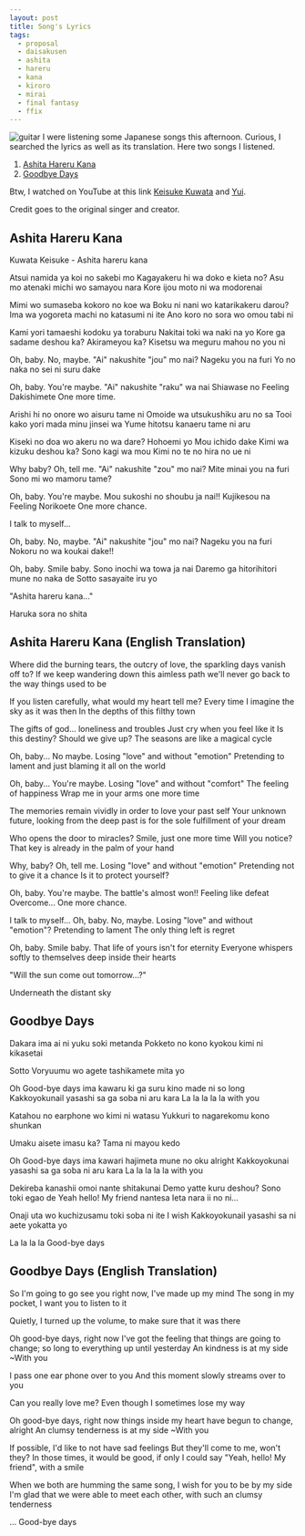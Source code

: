 ```yaml
---
layout: post
title: Song's Lyrics
tags:
  - proposal
  - daisakusen
  - ashita
  - hareru
  - kana
  - kiroro
  - mirai
  - final fantasy
  - ffix
---
```


![guitar](https://source.unsplash.com/YCQFgqOzLmU/1600x900)
I were listening some Japanese songs this afternoon. Curious, I searched the lyrics as well as its translation. Here two songs I listened.


1. [Ashita Hareru Kana](#Ashita-Hareru-Kana)
2. [Goodbye Days](#goodbye-days)


Btw, I watched on YouTube at this link [Keisuke Kuwata](https://www.youtube.com/watch?v=1_UJ3HgpzNI) and  [Yui](https://www.youtube.com/watch?v=cSD0ct3RVQA).


Credit goes to the original singer and creator.


Ashita Hareru Kana
------------------

Kuwata Keisuke - Ashita hareru kana

Atsui namida ya koi no sakebi mo
Kagayakeru hi wa doko e kieta no?
Asu mo atenaki michi wo samayou nara
Kore ijou moto ni wa modorenai

Mimi wo sumaseba kokoro no koe wa
Boku ni nani wo katarikakeru darou?
Ima wa yogoreta machi no katasumi ni ite
Ano koro no sora wo omou tabi ni

Kami yori tamaeshi kodoku ya toraburu
Nakitai toki wa naki na yo
Kore ga sadame deshou ka?
Akirameyou ka?
Kisetsu wa meguru mahou no you ni

Oh, baby. No, maybe.
"Ai" nakushite "jou" mo nai?
Nageku you na furi
Yo no naka no sei ni suru dake

Oh, baby. You're maybe.
"Ai" nakushite "raku" wa nai
Shiawase no Feeling
Dakishimete One more time.

Arishi hi no onore wo aisuru tame ni
Omoide wa utsukushiku aru no sa
Tooi kako yori mada minu jinsei wa
Yume hitotsu kanaeru tame ni aru

Kiseki no doa wo akeru no wa dare?
Hohoemi yo Mou ichido dake
Kimi wa kizuku deshou ka?
Sono kagi wa mou
Kimi no te no hira no ue ni

Why baby? Oh, tell me.
"Ai" nakushite "zou" mo nai?
Mite minai you na furi
Sono mi wo mamoru tame?

Oh, baby. You're maybe.
Mou sukoshi no shoubu ja nai!!
Kujikesou na Feeling
Norikoete One more chance.

I talk to myself...

Oh, baby. No, maybe.
"Ai" nakushite "jou" mo nai?
Nageku you na furi
Nokoru no wa koukai dake!!

Oh, baby. Smile baby.
Sono inochi wa towa ja nai
Daremo ga hitorihitori mune no naka de
Sotto sasayaite iru yo

"Ashita hareru kana..."

Haruka sora no shita

Ashita Hareru Kana (English Translation)
------------------------------

Where did the burning tears, the outcry of love,
the sparkling days vanish off to?
If we keep wandering down this aimless path
we'll never go back to the way things used to be

If you listen carefully, what would
my heart tell me?
Every time I imagine the sky as it was then
In the depths of this filthy town

The gifts of god... loneliness and troubles
Just cry when you feel like it
Is this destiny?
Should we give up?
The seasons are like a magical cycle

Oh, baby... No maybe.
Losing "love" and without "emotion"
Pretending to lament
and just blaming it all on the world

Oh, baby... You're maybe.
Losing "love" and without "comfort"
The feeling of happiness
Wrap me in your arms one more time

The memories remain vividly
in order to love your past self
Your unknown future, looking from the deep past
is for the sole fulfillment of your dream

Who opens the door to miracles?
Smile, just one more time
Will you notice?
That key
is already in the palm of your hand

Why, baby? Oh, tell me.
Losing "love" and without "emotion"
Pretending not to give it a chance
Is it to protect yourself?

Oh, baby. You're maybe.
The battle's almost won!!
Feeling like defeat
Overcome... One more chance.

I talk to myself...
Oh, baby. No, maybe.
Losing "love" and without "emotion"?
Pretending to lament
The only thing left is regret

Oh, baby. Smile baby.
That life of yours isn't for eternity
Everyone whispers softly to themselves
deep inside their hearts

"Will the sun come out tomorrow...?"

Underneath the distant sky﻿


Goodbye Days
-----------------------------------

Dakara ima ai ni yuku soki metanda
Pokketo no kono kyokou kimi ni kikasetai

Sotto Voryuumu wo agete tashikamete mita yo

Oh Good-bye days ima kawaru ki ga suru kino made ni so long
Kakkoyokunail yasashi sa ga soba ni aru kara
La la la la la with you

Katahou no earphone wo kimi ni watasu
Yukkuri to nagarekomu kono shunkan

Umaku aisete imasu ka? Tama ni mayou kedo

Oh Good-bye days ima kawari hajimeta mune no oku alright
Kakkoyokunai yasashi sa ga soba ni aru kara
La la la la la with you

Dekireba kanashii omoi nante shitakunai
Demo yatte kuru deshou?
Sono toki egao de Yeah hello! My friend nantesa
Ieta nara ii no ni...

Onaji uta wo kuchizusamu toki soba ni ite I wish
Kakkoyokunail yasashi sa ni aete yokatta yo

La la la la Good-bye days

Goodbye Days (English Translation)
---------------------------------------------

So I'm going to go see you right now,  I've made up my mind
The song in my pocket, I want you to listen to it

Quietly, I turned up the volume, to make sure that it was there

Oh good-bye days, right now I've got the feeling that things are going to change; so long to everything up until yesterday
An  kindness is at my side
~With you

I pass one ear phone over to you
And this moment slowly streams over to you

Can you really love me? Even though I sometimes lose my way

Oh good-bye days, right now things inside my heart have begun to change, alright
An clumsy tenderness is at my side
~With you

If possible, I'd like to not have sad feelings
But they'll come to me, won't they?
In those times, it would be good, if only I could say
"Yeah, hello! My friend", with a smile

When we both are humming the same song, I wish for you to be by my side
I'm glad that we were able to meet each other, with such an clumsy tenderness

... Good-bye days
